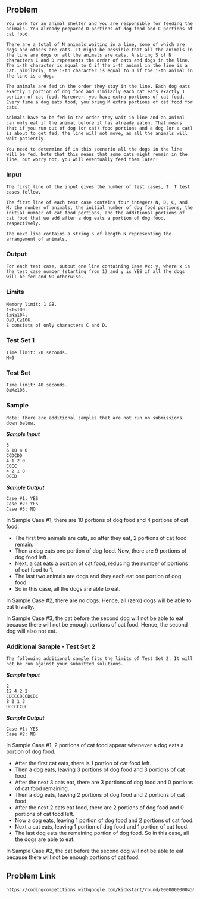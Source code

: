 ## Problem

    You work for an animal shelter and you are responsible for feeding the animals. You already prepared D portions of dog food and C portions of cat food.

    There are a total of N animals waiting in a line, some of which are dogs and others are cats. It might be possible that all the animals in the line are dogs or all the animals are cats. A string S of N characters C and D represents the order of cats and dogs in the line. The i-th character is equal to C if the i-th animal in the line is a cat. Similarly, the i-th character is equal to D if the i-th animal in the line is a dog.

    The animals are fed in the order they stay in the line. Each dog eats exactly 1 portion of dog food and similarly each cat eats exactly 1 portion of cat food. Moreover, you have extra portions of cat food. Every time a dog eats food, you bring M extra portions of cat food for cats.

    Animals have to be fed in the order they wait in line and an animal can only eat if the animal before it has already eaten. That means that if you run out of dog (or cat) food portions and a dog (or a cat) is about to get fed, the line will not move, as all the animals will wait patiently.

    You need to determine if in this scenario all the dogs in the line will be fed. Note that this means that some cats might remain in the line, but worry not, you will eventually feed them later!

### Input

    The first line of the input gives the number of test cases, T. T test cases follow.

    The first line of each test case contains four integers N, D, C, and M: the number of animals, the initial number of dog food portions, the initial number of cat food portions, and the additional portions of cat food that we add after a dog eats a portion of dog food, respectively.

    The next line contains a string S of length N representing the arrangement of animals.

### Output

    For each test case, output one line containing Case #x: y, where x is the test case number (starting from 1) and y is YES if all the dogs will be fed and NO otherwise.

### Limits

    Memory limit: 1 GB.
    1≤T≤100.
    1≤N≤104.
    0≤D,C≤106.
    S consists of only characters C and D.

### Test Set 1

    Time limit: 20 seconds.
    M=0

### Test Set 

    Time limit: 40 seconds.
    0≤M≤106.

### Sample

    Note: there are additional samples that are not run on submissions down below.

***Sample Input***

    3
    6 10 4 0
    CCDCDD
    4 1 2 0
    CCCC
    4 2 1 0
    DCCD

***Sample Output***

    Case #1: YES
    Case #2: YES
    Case #3: NO

In Sample Case #1, there are 10 portions of dog food and 4 portions of cat food.

- The first two animals are cats, so after they eat, 2 portions of cat food remain.
- Then a dog eats one portion of dog food. Now, there are 9 portions of dog food left.
- Next, a cat eats a portion of cat food, reducing the number of portions of cat food to 1.
- The last two animals are dogs and they each eat one portion of dog food.
- So in this case, all the dogs are able to eat.

In Sample Case #2, there are no dogs. Hence, all (zero) dogs will be able to eat trivially.

In Sample Case #3, the cat before the second dog will not be able to eat because there will not be enough portions of cat food. Hence, the second dog will also not eat.


### Additional Sample - Test Set 2

    The following additional sample fits the limits of Test Set 2. It will not be run against your submitted solutions.

***Sample Input***

    2
    12 4 2 2
    CDCCCDCCDCDC
    8 2 1 3
    DCCCCCDC

***Sample Output***

    Case #1: YES
    Case #2: NO

In Sample Case #1, 2 portions of cat food appear whenever a dog eats a portion of dog food.
- After the first cat eats, there is 1 portion of cat food left.
- Then a dog eats, leaving 3 portions of dog food and 3 portions of cat food.
- After the next 3 cats eat, there are 3 portions of dog food and 0 portions of cat food remaining.
- Then a dog eats, leaving 2 portions of dog food and 2 portions of cat food.
- After the next 2 cats eat food, there are 2 portions of dog food and 0 portions of cat food left.
- Now a dog eats, leaving 1 portion of dog food and 2 portions of cat food.
- Next a cat eats, leaving 1 portion of dog food and 1 portion of cat food.
- The last dog eats the remaining portion of dog food.
So in this case, all the dogs are able to eat.

In Sample Case #2, the cat before the second dog will not be able to eat because there will not be enough portions of cat food.

## Problem Link
    https://codingcompetitions.withgoogle.com/kickstart/round/00000000004362d6/00000000008b3771